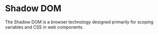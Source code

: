 # Shadow DOM

The Shadow DOM is a browser technology designed primarily for scoping variables and CSS in web components.
